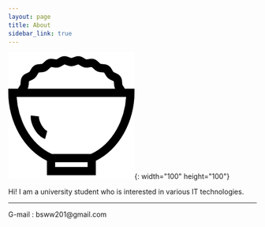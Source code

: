 ```yaml
---
layout: page
title: About
sidebar_link: true
---
```


![boripap](./favicon.png){: width="100" height="100"}

<p class="message">
  Hi! I am a university student who is interested in various IT technologies.
</p>

------------------------------------------------

<p class="message">
    G-mail : bsww201@gmail.com
</p>
